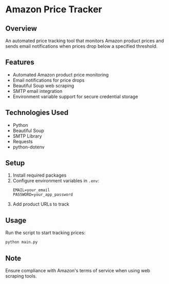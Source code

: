 # Amazon Price Tracker

## Overview
An automated price tracking tool that monitors Amazon product prices and sends email notifications when prices drop below a specified threshold.

## Features
- Automated Amazon product price monitoring
- Email notifications for price drops
- Beautiful Soup web scraping
- SMTP email integration
- Environment variable support for secure credential storage

## Technologies Used
- Python
- Beautiful Soup
- SMTP Library
- Requests
- python-dotenv

## Setup
1. Install required packages
2. Configure environment variables in `.env`:
   ```
   EMAIL=your_email
   PASSWORD=your_app_password
   ```
3. Add product URLs to track

## Usage
Run the script to start tracking prices:
```bash
python main.py
```

## Note
Ensure compliance with Amazon's terms of service when using web scraping tools.
